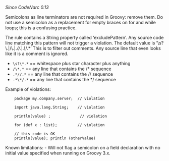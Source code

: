 *Since CodeNarc 0.13*

Semicolons as line terminators are not required in Groovy: remove them.
Do not use a semicolon as a replacement for empty braces on for and
while loops; this is a confusing practice.

The rule contains a String property called ‘excludePattern’. Any source
code line matching this pattern will not trigger a violation. The
default value is ’\\s?\\*.*|/\\*.*|.*//.*|.*\\*/.\*’ This is to filter
out comments. Any source line that even looks like it is a comment is
ignored.

-   `\s?\*.*` == whitespace plus star character plus anything
-   `/\*.*` == any line that contains the /\* sequence
-   `.*//.*` == any line that contains the // sequence
-   `.*\*/.*` == any line that contains the \*/ sequence

Example of violations:

        package my.company.server;  // violation

        import java.lang.String;    // violation

        println(value) ;             // violation

        for (def x : list);         // violation

        // this code is OK
        println(value); println (otherValue)

Known limitations: - Will not flag a semicolon on a field declaration
with no initial value specified when running on Groovy 3.x.
